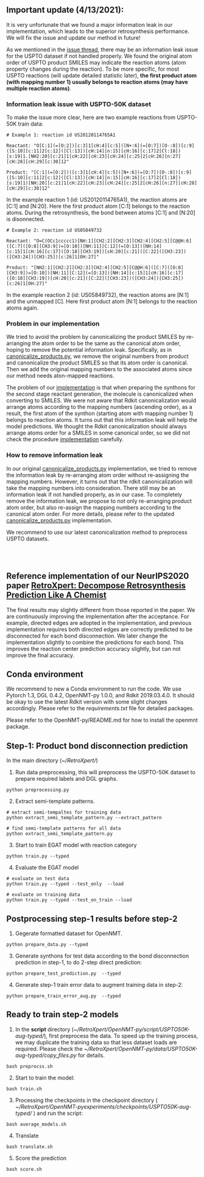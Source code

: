 ## Important update (4/13/2021):

It is very unfortunate that we found a major information leak in our implementation, which leads to the superior retrosynthesis performance.
We will fix the issue and update our method in future!

As we mentioned in the [issue thread](https://github.com/uta-smile/RetroXpert/issues/10#issuecomment-803699582), there may be an information leak issue for the USPTO dataset if not handled properly. 
We found the original atom order of USPTO product SMILES may indicate the reaction atoms (atom property changes during the reaction). 
To be more specific, for most USPTO reactions (will update detailed statistic later), **the first product atom (with mapping number 1) usually belongs to reaction atoms (may have multiple reaction atoms)**. 

### Information leak issue with USPTO-50K dataset
To make the issue more clear, here are two example reactions from USPTO-50K train data:

```
# Example 1: reaction id US20120114765A1

Reactant: "O[C:1](=[O:2])[c:3]1[cH:4][c:5]([N+:6](=[O:7])[O-:8])[c:9]([S:10][c:11]2[c:12]([Cl:13])[cH:14][n:15][cH:16][c:17]2[Cl:18])[s:19]1.[NH2:20][c:21]1[cH:22][cH:23][cH:24][c:25]2[cH:26][n:27][cH:28][cH:29][c:30]12"
```

```
Product: "[C:1](=[O:2])([c:3]1[cH:4][c:5]([N+:6](=[O:7])[O-:8])[c:9]([S:10][c:11]2[c:12]([Cl:13])[cH:14][n:15][cH:16][c:17]2[Cl:18])[s:19]1)[NH:20][c:21]1[cH:22][cH:23][cH:24][c:25]2[cH:26][n:27][cH:28][cH:29][c:30]12"
```

In the example reaction 1 (id: US20120114765A1), the reaction atoms are [C:1] and [N:20].
Here the first product atom [C:1] belongs to the reaction atoms.
During the retrosynthesis, the bond between atoms [C:1] and [N:20] is disonnected.


```
# Example 2: reaction id US05849732

Reactant: "O=C(OCc1ccccc1)[NH:1][CH2:2][CH2:3][CH2:4][CH2:5][C@@H:6]([C:7]([O:8][CH3:9])=[O:10])[NH:11][C:12](=[O:13])[NH:14][c:15]1[cH:16][c:17]([O:18][CH3:19])[cH:20][c:21]([C:22]([CH3:23])([CH3:24])[CH3:25])[c:26]1[OH:27]"
```

```
Product: "[NH2:1][CH2:2][CH2:3][CH2:4][CH2:5][C@@H:6]([C:7]([O:8][CH3:9])=[O:10])[NH:11][C:12](=[O:13])[NH:14][c:15]1[cH:16][c:17]([O:18][CH3:19])[cH:20][c:21]([C:22]([CH3:23])([CH3:24])[CH3:25])[c:26]1[OH:27]"
```

In the example reaction 2 (id: US05849732), the reaction atoms are [N:1] and the unmapped [C]. Here first product atom [N:1] belongs to the reaction atoms again.



### Problem in our implementation

We tried to avoid the problem by canonicalizing the product SMILES by re-arranging the atom order to be the same as the canonical atom order, hoping to remove the potential information leak.
Specifically, as in [canonicalize_products.py](https://github.com/uta-smile/RetroXpert/blob/main/canonicalize_products.py#L20), we remove the original numbers from product and canonicalize the product SMILES so that its atom order is canonical.
Then we add the original mapping numbers to the associated atoms since our method needs aton-mapped reactions.

The problem of our [implementation](https://github.com/uta-smile/RetroXpert/blob/main/preprocessing.py#L173) is that when preparing the synthons for the second stage reactant generation, the molecule is canonicalized when converting to SMILES.
We were not aware that Rdkit canonicalization would arrange atoms according to the mapping numbers (ascending order), as a result, the first atom of the synthon (starting atom with mapping number 1) belongs to reaction atoms.
It turns out that this information leak will help the model predictions.
We thought the Rdkit canonicalization should always arrange atoms order for a SMILES in some canonical order, so we did not check the procedure [implementation](https://github.com/uta-smile/RetroXpert/blob/main/preprocessing.py#L173) carefully. 

### How to remove information leak

In our original [canonicalize_products.py](https://github.com/uta-smile/RetroXpert/blob/main/canonicalize_products.py#L20) implementation, we tried to remove the information leak by re-arranging atom order without re-assigning the mapping numbers.
However, it turns out that the rdkit canonicalization will take the mapping numbers into consideration. There still may be an information leak if not handled properly, as in our case.
To completely remove the information leak, we propose to not only re-arranging product atom order, but also re-assign the mapping numbers according to the canonical atom order.
For more details, please refer to the updated [canonicalize_products.py](https://github.com/uta-smile/RetroXpert/blob/canonical_product/canonicalize_products.py) implementation.

We recommend to use our latest canonicalization method to preprocess USPTO datasets.

<br/><br/> 




## Reference implementation of our NeurIPS2020 paper [RetroXpert: Decompose Retrosynthesis Prediction Like A Chemist](https://arxiv.org/pdf/2011.02893.pdf) 


The final results may slightly different from those reported in the paper. We are continuously improving the implementation after the acceptance. 
For example, directed edges are adopted in the implementation, and previous implementation requires both directed edges are correctly predicted to be disconnected for each bond disconnection.
We later change the implementation slightly to combine the predictions for each bond. This improves the reaction center prediction accuracy slightly, but can not improve the final accuracy.

## Conda environment
We recommend to new a Conda environment to run the code. We use Pytorch 1.3, DGL 0.4.2, OpenNMT-py 1.0.0, and Rdkit 2019.03.4.0. It should be okay to use the latest Rdkit version with some slight changes accordingly. Please refer to the *requirements.txt* file for detailed packages.

Please refer to the OpenNMT-py/README.md for how to install the openmnt package. 

## Step-1: Product bond disconnection prediction

In the main directory (*~/RetroXpert/*)

1. Run data preprocessing, this will preprocess the USPTO-50K dataset to prepare required labels and DGL graphs.
```
python preprocessing.py
```
2. Extract semi-template patterns.
```
# extract semi-tempaltes for training data
python extract_semi_template_pattern.py --extract_pattern

# find semi-template patterns for all data
python extract_semi_template_pattern.py
```
3. Start to train EGAT model with reaction category
```
python train.py --typed
```

4. Evaluate the EGAT model
```
# evaluate on test data
python train.py --typed --test_only  --load

# evaluate on training data
python train.py --typed --test_on_train --load

```

## Postprocessing step-1 results before step-2 

1. Gegerate formatted dataset for OpenNMT.

```
python prepare_data.py --typed
```


3. Generate synthons for test data according to the bond disconnection prediction in step-1, to do 2-step direct prediction:
```
python prepare_test_prediction.py  --typed
```


4. Generate step-1 train error data to augment training data in step-2:
```
python prepare_train_error_aug.py  --typed
```


## Ready to train step-2 models


1. In the **script** directory (*~/RetroXpert/OpenNMT-py/script/USPTO50K-aug-typed/*), first preprocess the data.
   To speed up the training process, we may duplicate the training data so that less dataset loads are required.
   Please check the *~/RetroXpert/OpenNMT-py/data/USPTO50K-aug-typed/copy_files.py* for details.

```
bash preprocss.sh
```

2. Start to train the model:
```
bash train.sh
```

3. Processing the checkpoints in the checkpoint directory ( *~/RetroXpert/OpenNMT-pyexperiments/checkpoints/USPTO50K-aug-typed/* ) and run the script:
```
bash average_models.sh
```


4. Translate
```
bash translate.sh
```

5. Score the prediction
```
bash score.sh
```


